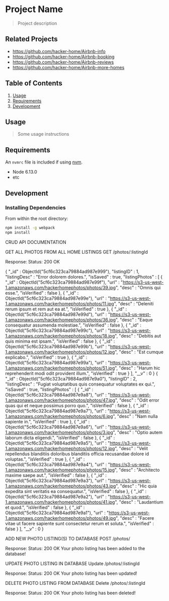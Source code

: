 # Project Name

> Project description

## Related Projects

  - https://github.com/hacker-home/Airbnb-info
  - https://github.com/hacker-home/Airbnb-booking
  - https://github.com/hacker-home/Airbnb-reviews
  - https://github.com/hacker-home/Airbnb-more-homes

## Table of Contents

1. [Usage](#Usage)
1. [Requirements](#requirements)
1. [Development](#development)

## Usage

> Some usage instructions

## Requirements

An `nvmrc` file is included if using [nvm](https://github.com/creationix/nvm).

- Node 6.13.0
- etc

## Development

### Installing Dependencies

From within the root directory:

```sh
npm install -g webpack
npm install
```



CRUD API DOCUMENTATION



GET ALL PHOTOS FROM ALL HOME LISTINGS
GET /photos/:listingId

Response:
Status: 200 OK

{ "_id" : ObjectId("5cf6c323ca79884ad987e999"), "listingID" : 1, "listingDesc" : "Error dolorem dolores.", "isSaved" : true, "listingPhotos" : [ { "_id" : ObjectId("5cf6c323ca79884ad987e99f"), "url" : "https://s3-us-west-1.amazonaws.com/hackerhomephotos/photos/39.jpg", "desc" : "Omnis qui esse.", "isVerified" : false }, { "_id" : ObjectId("5cf6c323ca79884ad987e99e"), "url" : "https://s3-us-west-1.amazonaws.com/hackerhomephotos/photos/11.jpg", "desc" : "Deleniti rerum ipsum et rem aut ea at.", "isVerified" : true }, { "_id" : ObjectId("5cf6c323ca79884ad987e99d"), "url" : "https://s3-us-west-1.amazonaws.com/hackerhomephotos/photos/36.jpg", "desc" : "Eaque consequatur assumenda molestiae.", "isVerified" : false }, { "_id" : ObjectId("5cf6c323ca79884ad987e99c"), "url" : "https://s3-us-west-1.amazonaws.com/hackerhomephotos/photos/18.jpg", "desc" : "Debitis aut quis minima est ipsam.", "isVerified" : false }, { "_id" : ObjectId("5cf6c323ca79884ad987e99b"), "url" : "https://s3-us-west-1.amazonaws.com/hackerhomephotos/photos/12.jpg", "desc" : "Est cumque explicabo.", "isVerified" : true }, { "_id" : ObjectId("5cf6c323ca79884ad987e99a"), "url" : "https://s3-us-west-1.amazonaws.com/hackerhomephotos/photos/51.jpg", "desc" : "Harum hic reprehenderit modi odit provident illum.", "isVerified" : true } ], "__v" : 0 }
{ "_id" : ObjectId("5cf6c323ca79884ad987e9a0"), "listingID" : 2, "listingDesc" : "Fugiat voluptatibus quis consequatur voluptates ex qui.", "isSaved" : true, "listingPhotos" : [ { "_id" : ObjectId("5cf6c323ca79884ad987e9a8"), "url" : "https://s3-us-west-1.amazonaws.com/hackerhomephotos/photos/47.jpg", "desc" : "Odit error quas qui et neque possimus porro quo.", "isVerified" : false }, { "_id" : ObjectId("5cf6c323ca79884ad987e9a7"), "url" : "https://s3-us-west-1.amazonaws.com/hackerhomephotos/photos/6.jpg", "desc" : "Nam nulla sapiente in.", "isVerified" : true }, { "_id" : ObjectId("5cf6c323ca79884ad987e9a6"), "url" : "https://s3-us-west-1.amazonaws.com/hackerhomephotos/photos/3.jpg", "desc" : "Optio autem laborum dicta eligendi.", "isVerified" : false }, { "_id" : ObjectId("5cf6c323ca79884ad987e9a5"), "url" : "https://s3-us-west-1.amazonaws.com/hackerhomephotos/photos/12.jpg", "desc" : "Velit repellendus blanditiis doloribus blanditiis officia recusandae dolore id voluptas.", "isVerified" : true }, { "_id" : ObjectId("5cf6c323ca79884ad987e9a4"), "url" : "https://s3-us-west-1.amazonaws.com/hackerhomephotos/photos/15.jpg", "desc" : "Architecto maxime saepe aut.", "isVerified" : false }, { "_id" : ObjectId("5cf6c323ca79884ad987e9a3"), "url" : "https://s3-us-west-1.amazonaws.com/hackerhomephotos/photos/43.jpg", "desc" : "Hic quia expedita sint veritatis ea consequatur.", "isVerified" : false }, { "_id" : ObjectId("5cf6c323ca79884ad987e9a2"), "url" : "https://s3-us-west-1.amazonaws.com/hackerhomephotos/photos/41.jpg", "desc" : "Laudantium et quod.", "isVerified" : false }, { "_id" : ObjectId("5cf6c323ca79884ad987e9a1"), "url" : "https://s3-us-west-1.amazonaws.com/hackerhomephotos/photos/49.jpg", "desc" : "Facere vitae ut facere sapiente sunt consectetur rerum et soluta.", "isVerified" : false } ], "__v" : 0 }


ADD NEW PHOTO LISTING(S) TO DATABASE
POST /photos/

Response:
Status: 200 OK
Your photo listing has been added to the database!

UPDATE PHOTO LISTING IN DATABASE
Update /photos/:listingId

Response: 
Status: 200 OK
Your photo listing has been updated!

DELETE PHOTO LISTING FROM DATABASE
Delete /photos/:listingId

Response: 
Status: 200 OK
Your photo listing has been deleted!

